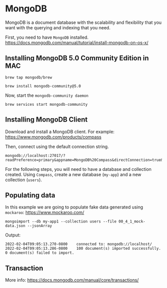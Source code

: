 # MongoDB
MongoDB is a document database with the scalability and flexibility that you want with the querying and indexing that you need.

First, you need to have `MongoDB` installed.
https://docs.mongodb.com/manual/tutorial/install-mongodb-on-os-x/


## Installing MongoDB 5.0 Community Edition in MAC

```shell
brew tap mongodb/brew

brew install mongodb-community@5.0
```

Now, start the `mongodb-community daemon`

```
brew services start mongodb-community
```

## Installing MongoDB Client

Download and install a MongoDB client. For example: https://www.mongodb.com/products/compass

Then, connect using the default connection string.
```
mongodb://localhost:27017/?readPreference=primary&appname=MongoDB%20Compass&directConnection=true&ssl=false
```

For the following steps, you will need to have a database and collection created.
Using `Compass`, create a new database (`my-app`) and a new collection (`users`).

## Populating data

In this example we are going to populate fake data generated using `mockaroo`: https://www.mockaroo.com/

```shell
mongoimport --db my-app1 --collection users --file 00_4_1_mock-data.json --jsonArray
```

Output: 
```
2022-02-04T09:05:13.270-0800	connected to: mongodb://localhost/
2022-02-04T09:05:13.286-0800	100 document(s) imported successfully. 0 document(s) failed to import.
```

## Transaction

<!-- 
TODO: 
-->

More info: https://docs.mongodb.com/manual/core/transactions/